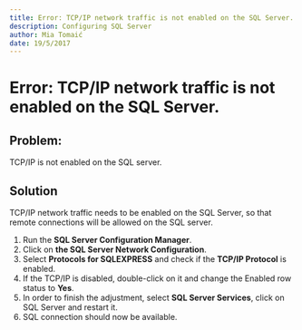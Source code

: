 ```yaml
---
title: Error: TCP/IP network traffic is not enabled on the SQL Server.
description: Configuring SQL Server
author: Mia Tomaić
date: 19/5/2017
---
```


# Error: TCP/IP network traffic is not enabled on the SQL Server.

## Problem:
TCP/IP is not enabled on the SQL server.

## Solution
TCP/IP network traffic needs to be enabled on the SQL Server, so that remote connections will be allowed on the SQL server.
1. Run the **SQL Server Configuration Manager**.
2. Click on **the SQL Server Network Configuration**.
3. Select **Protocols for SQLEXPRESS** and check if the **TCP/IP Protocol** is enabled.
4. If the TCP/IP is disabled, double-click on it and change the Enabled row status to **Yes**.
5. In order to finish the adjustment, select **SQL Server Services**, click on SQL Server and restart it.
6. SQL connection should now be available.